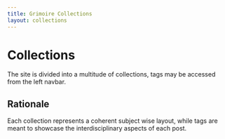 ```yaml
---
title: Grimoire Collections
layout: collections
---
```


# Collections

The site is divided into a multitude of collections, tags may be accessed from the left navbar.

## Rationale

Each collection represents a coherent subject wise layout, while tags are meant to showcase the interdisciplinary aspects of each post.